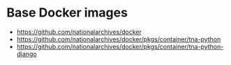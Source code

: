 # Base Docker images

<!-- - https://github.com/nationalarchives/docker-structure-plan -->
- https://github.com/nationalarchives/docker
- https://github.com/nationalarchives/docker/pkgs/container/tna-python
- https://github.com/nationalarchives/docker/pkgs/container/tna-python-django
